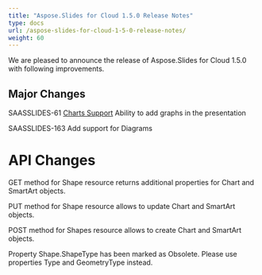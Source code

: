 ```yaml
---
title: "Aspose.Slides for Cloud 1.5.0 Release Notes"
type: docs
url: /aspose-slides-for-cloud-1-5-0-release-notes/
weight: 60
---
```


We are pleased to announce the release of Aspose.Slides for Cloud 1.5.0 with following improvements.
## **Major Changes**
SAASSLIDES-61 [Charts Support](/slides/working-with-chart-series/) Ability to add graphs in the presentation

SAASSLIDES-163 Add support for Diagrams
# **API Changes**
GET method for Shape resource returns additional properties for Chart and SmartArt objects.

PUT method for Shape resource allows to update Chart and SmartArt objects.

POST method for Shapes resource allows to create Chart and SmartArt objects.

Property Shape.ShapeType has been marked as Obsolete. Please use properties Type and GeometryType instead.
